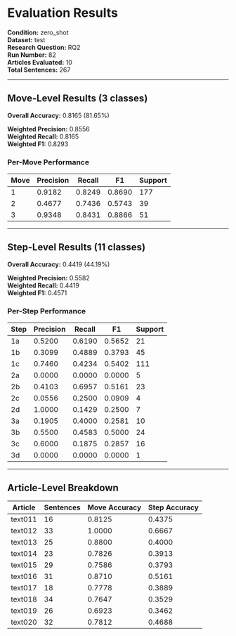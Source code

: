 # Evaluation Results

**Condition:** zero_shot  
**Dataset:** test  
**Research Question:** RQ2  
**Run Number:** 82  
**Articles Evaluated:** 10  
**Total Sentences:** 267  

---

## Move-Level Results (3 classes)

**Overall Accuracy:** 0.8165 (81.65%)  

**Weighted Precision:** 0.8556  
**Weighted Recall:** 0.8165  
**Weighted F1:** 0.8293  

### Per-Move Performance

| Move | Precision | Recall | F1 | Support |
|------|-----------|--------|----|---------|
| 1 | 0.9182 | 0.8249 | 0.8690 | 177 |
| 2 | 0.4677 | 0.7436 | 0.5743 | 39 |
| 3 | 0.9348 | 0.8431 | 0.8866 | 51 |

---

## Step-Level Results (11 classes)

**Overall Accuracy:** 0.4419 (44.19%)  

**Weighted Precision:** 0.5582  
**Weighted Recall:** 0.4419  
**Weighted F1:** 0.4571  

### Per-Step Performance

| Step | Precision | Recall | F1 | Support |
|------|-----------|--------|----|---------|
| 1a | 0.5200 | 0.6190 | 0.5652 | 21 |
| 1b | 0.3099 | 0.4889 | 0.3793 | 45 |
| 1c | 0.7460 | 0.4234 | 0.5402 | 111 |
| 2a | 0.0000 | 0.0000 | 0.0000 | 5 |
| 2b | 0.4103 | 0.6957 | 0.5161 | 23 |
| 2c | 0.0556 | 0.2500 | 0.0909 | 4 |
| 2d | 1.0000 | 0.1429 | 0.2500 | 7 |
| 3a | 0.1905 | 0.4000 | 0.2581 | 10 |
| 3b | 0.5500 | 0.4583 | 0.5000 | 24 |
| 3c | 0.6000 | 0.1875 | 0.2857 | 16 |
| 3d | 0.0000 | 0.0000 | 0.0000 | 1 |

---

## Article-Level Breakdown

| Article | Sentences | Move Accuracy | Step Accuracy |
|---------|-----------|---------------|---------------|
| text011 | 16 | 0.8125 | 0.4375 |
| text012 | 33 | 1.0000 | 0.6667 |
| text013 | 25 | 0.8800 | 0.4000 |
| text014 | 23 | 0.7826 | 0.3913 |
| text015 | 29 | 0.7586 | 0.3793 |
| text016 | 31 | 0.8710 | 0.5161 |
| text017 | 18 | 0.7778 | 0.3889 |
| text018 | 34 | 0.7647 | 0.3529 |
| text019 | 26 | 0.6923 | 0.3462 |
| text020 | 32 | 0.7812 | 0.4688 |
